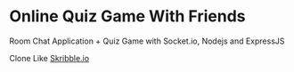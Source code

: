 # Online Quiz Game With Friends

Room Chat Application + Quiz Game with Socket.io, Nodejs and ExpressJS

Clone Like <a href="https://skribble.io">Skribble.io</a>
